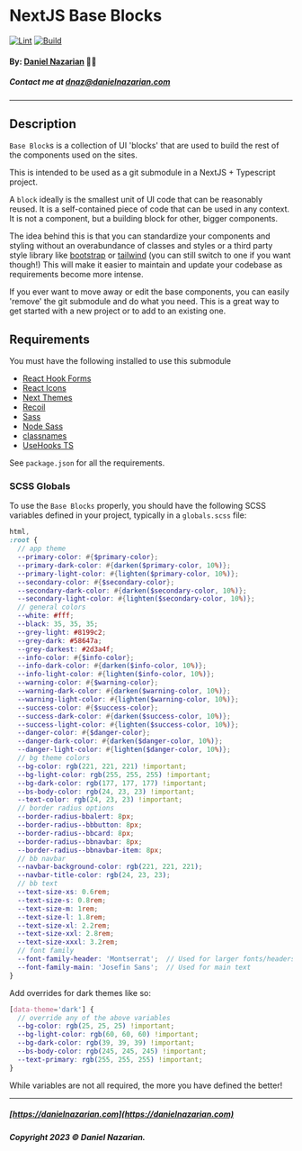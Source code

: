 # NextJS Base Blocks
[![Lint](https://github.com/dan1229/nextjs-base-blocks/actions/workflows/lint.yml/badge.svg)](https://github.com/dan1229/nextjs-base-blocks/actions/workflows/lint.yml)
[![Build](https://github.com/dan1229/nextjs-base-blocks/actions/workflows/build.yml/badge.svg)](https://github.com/dan1229/nextjs-base-blocks/actions/workflows/build.yml)

#### By: [Daniel Nazarian](https://danielnazarian) 🐧👹
##### Contact me at <dnaz@danielnazarian.com>

-------------------------------------------------------

## Description

`Base Block`s is a collection of UI 'blocks' that are used to build the rest of the components used on the sites.

This is intended to be used as a git submodule in a NextJS + Typescript project.

A `block` ideally is the smallest unit of UI code that can be reasonably reused. It is a self-contained piece of code that can be used in any context. It is not a component, but a building block for other, bigger components.

The idea behind this is that you can standardize your components and styling without an overabundance of classes and styles or a third party style library like [bootstrap](https://getbootstrap.com/docs/4.3/getting-started/introduction/) or [tailwind](https://tailwindcss.com/) (you can still switch to one if you want though!) This will make it easier to maintain and update your codebase as requirements become more intense.

If you ever want to move away or edit the base components, you can easily 'remove' the git submodule and do what you need. This is a great way to get started with a new project or to add to an existing one.

## Requirements

You must have the following installed to use this submodule
- [React Hook Forms](https://react-hook-form.com/)
- [React Icons](https://react-icons.github.io/react-icons/)
- [Next Themes](https://www.npmjs.com/package/next-themes)
- [Recoil](https://recoiljs.org/)
- [Sass](https://sass-lang.com/)
- [Node Sass](https://www.npmjs.com/package/node-sass)
- [classnames](https://www.npmjs.com/package/classnames)
- [UseHooks TS](https://usehooks-typescript.com/)

See `package.json` for all the requirements.

### SCSS Globals

To use the `Base Blocks` properly, you should have the following SCSS variables defined in your project, typically in a `globals.scss` file:

```scss
html,
:root {
  // app theme
  --primary-color: #{$primary-color};
  --primary-dark-color: #{darken($primary-color, 10%)};
  --primary-light-color: #{lighten($primary-color, 10%)};
  --secondary-color: #{$secondary-color};
  --secondary-dark-color: #{darken($secondary-color, 10%)};
  --secondary-light-color: #{lighten($secondary-color, 10%)};
  // general colors
  --white: #fff;
  --black: 35, 35, 35;
  --grey-light: #8199c2;
  --grey-dark: #58647a;
  --grey-darkest: #2d3a4f;
  --info-color: #{$info-color};
  --info-dark-color: #{darken($info-color, 10%)};
  --info-light-color: #{lighten($info-color, 10%)};
  --warning-color: #{$warning-color};
  --warning-dark-color: #{darken($warning-color, 10%)};
  --warning-light-color: #{lighten($warning-color, 10%)};
  --success-color: #{$success-color};
  --success-dark-color: #{darken($success-color, 10%)};
  --success-light-color: #{lighten($success-color, 10%)};
  --danger-color: #{$danger-color};
  --danger-dark-color: #{darken($danger-color, 10%)};
  --danger-light-color: #{lighten($danger-color, 10%)};
  // bg theme colors
  --bg-color: rgb(221, 221, 221) !important;
  --bg-light-color: rgb(255, 255, 255) !important;
  --bg-dark-color: rgb(177, 177, 177) !important;
  --bs-body-color: rgb(24, 23, 23) !important;
  --text-color: rgb(24, 23, 23) !important;
  // border radius options
  --border-radius-bbalert: 8px;
  --border-radius--bbbutton: 8px;
  --border-radius--bbcard: 8px;
  --border-radius--bbnavbar: 8px;
  --border-radius--bbnavbar-item: 8px;
  // bb navbar
  --navbar-background-color: rgb(221, 221, 221);
  --navbar-title-color: rgb(24, 23, 23);
  // bb text
  --text-size-xs: 0.6rem;
  --text-size-s: 0.8rem;
  --text-size-m: 1rem;
  --text-size-l: 1.8rem;
  --text-size-xl: 2.2rem;
  --text-size-xxl: 2.8rem;
  --text-size-xxxl: 3.2rem;
  // font family
  --font-family-header: 'Montserrat';  // Used for larger fonts/headers
  --font-family-main: 'Josefin Sans';  // Used for main text
}
```

Add overrides for dark themes like so:
    
```scss
[data-theme='dark'] {
  // override any of the above variables
  --bg-color: rgb(25, 25, 25) !important;
  --bg-light-color: rgb(60, 60, 60) !important;
  --bg-dark-color: rgb(39, 39, 39) !important;
  --bs-body-color: rgb(245, 245, 245) !important;
  --text-primary: rgb(255, 255, 255) !important;
}
```

While variables are not all required, the more you have defined the better!

-------------------------------------------------------

##### [https://danielnazarian.com](https://danielnazarian.com)

##### Copyright 2023 © Daniel Nazarian.

